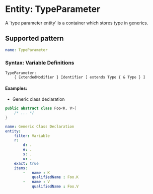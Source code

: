 # Entity: TypeParameter

A `type parameter entity' is a container which stores type in generics.

## Supported pattern

```yaml
name: TypeParameter
```

### Syntax: Variable Definitions

```text
TypeParameter:
    { ExtendedModifier } Identifier [ extends Type { & Type } ]
```

#### Examples:

* Generic class declaration 

```java
public abstract class Foo<K, V>{
    /* ... */
}
```

```yaml
name: Generic Class Declaration 
entity:
    filter: Variable
    r:
        d: .
        e: .
        s: .
        u: .
    exact: true
    items:
        -   name : K
            qualifiedName : Foo.K
        -   name : V
            qualifiedName : Foo.V
```
